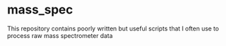 # mass_spec
This repository contains poorly written but useful scripts that I often use to process raw mass spectrometer data
